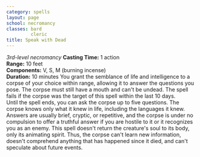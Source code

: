 ```yaml
---
category: spells
layout: page
school: necromancy
classes: bard
         cleric
title: Speak with Dead 
---
```

_3rd-level necromancy_ 
**Casting Time:** 1 action    
**Range:** 10 feet    
**Components:** V, S, M (burning incense)    
**Duration:** 10 minutes 
You grant the semblance of life and intelligence to a corpse of your choice within range, allowing it to answer the questions you pose. The corpse must still have a mouth and can't be undead. The spell fails if the corpse was the target of this spell within the last 10 days.    
Until the spell ends, you can ask the corpse up to five questions. The corpse knows only what it knew in life, including the languages it knew. Answers are usually brief, cryptic, or repetitive, and the corpse is under no compulsion to offer a truthful answer if you are hostile to it or it recognizes you as an enemy. This spell doesn't return the creature's soul to its body, only its animating spirit. Thus, the corpse can't learn new information, doesn't comprehend anything that has happened since it died, and can't speculate about future events.
